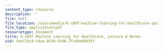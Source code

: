 ```yaml
---
content_type: resource
description: ''
file: null
file_location: /coursemedia/6-s897-machine-learning-for-healthcare-spring-2019/feef33c9c0aa8f3093d67fcd9e00035f_MIT6_S897S19_lec8note.pdf
file_type: application/pdf
resourcetype: Document
title: 6.S897 Machine Learning for Healthcare, Lecture 8 Notes
uid: feef33c9-c0aa-8f30-93d6-7fcd9e00035f
---
```

